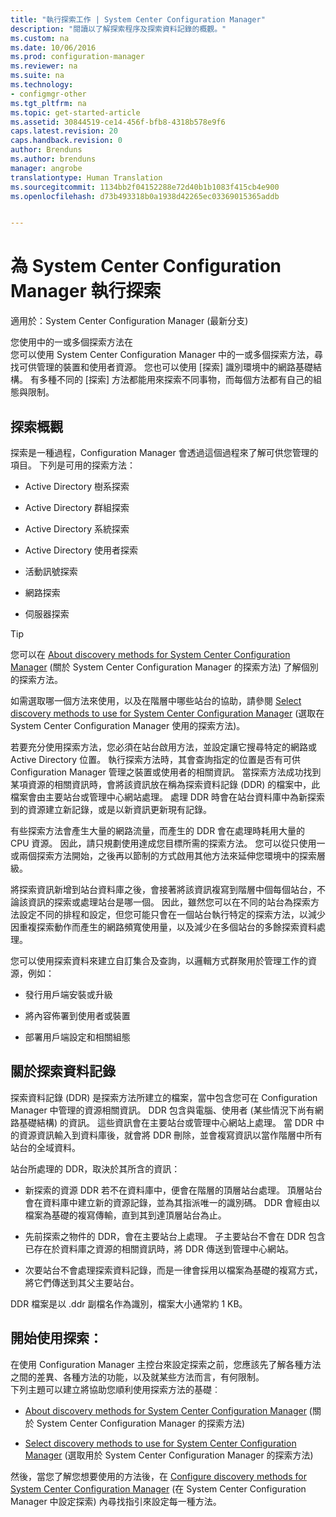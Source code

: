 ```yaml
---
title: "執行探索工作 | System Center Configuration Manager"
description: "閱讀以了解探索程序及探索資料記錄的概觀。"
ms.custom: na
ms.date: 10/06/2016
ms.prod: configuration-manager
ms.reviewer: na
ms.suite: na
ms.technology:
- configmgr-other
ms.tgt_pltfrm: na
ms.topic: get-started-article
ms.assetid: 30844519-ce14-456f-bfb8-4318b578e9f6
caps.latest.revision: 20
caps.handback.revision: 0
author: Brenduns
ms.author: brenduns
manager: angrobe
translationtype: Human Translation
ms.sourcegitcommit: 1134bb2f04152288e72d40b1b1083f415cb4e900
ms.openlocfilehash: d73b493318b0a1938d42265ec03369015365addb


---
```

# <a name="run-discovery-for-system-center-configuration-manager"></a>為 System Center Configuration Manager 執行探索

適用於：System Center Configuration Manager (最新分支)

您使用中的一或多個探索方法在    
      您可以使用 System Center Configuration Manager 中的一或多個探索方法，尋找可供管理的裝置和使用者資源。 您也可以使用 [探索] 識別環境中的網路基礎結構。  有多種不同的 [探索] 方法都能用來探索不同事物，而每個方法都有自己的組態與限制。  

## <a name="overview-of-discovery"></a>探索概觀  
 探索是一種過程，Configuration Manager 會透過這個過程來了解可供您管理的項目。 下列是可用的探索方法：  

-   Active Directory 樹系探索  

-   Active Directory 群組探索  

-   Active Directory 系統探索  

-   Active Directory 使用者探索  

-   活動訊號探索  

-   網路探索  

-   伺服器探索  

> [!TIP]  
>  您可以在 [About discovery methods for System Center Configuration Manager](../../../../core/servers/deploy/configure/about-discovery-methods.md) (關於 System Center Configuration Manager 的探索方法) 了解個別的探索方法。  
>   
>  如需選取哪一個方法來使用，以及在階層中哪些站台的協助，請參閱 [Select discovery methods to use for System Center Configuration Manager](../../../../core/servers/deploy/configure/select-discovery-methods-to-use.md) (選取在 System Center Configuration Manager 使用的探索方法)。  

 若要充分使用探索方法，您必須在站台啟用方法，並設定讓它搜尋特定的網路或 Active Directory 位置。 執行探索方法時，其會查詢指定的位置是否有可供 Configuration Manager 管理之裝置或使用者的相關資訊。  當探索方法成功找到某項資源的相關資訊時，會將該資訊放在稱為探索資料記錄 (DDR) 的檔案中，此檔案會由主要站台或管理中心網站處理。 處理 DDR 時會在站台資料庫中為新探索到的資源建立新記錄，或是以新資訊更新現有記錄。  

 有些探索方法會產生大量的網路流量，而產生的 DDR 會在處理時耗用大量的 CPU 資源。 因此，請只規劃使用達成您目標所需的探索方法。 您可以從只使用一或兩個探索方法開始，之後再以節制的方式啟用其他方法來延伸您環境中的探索層級。  

 將探索資訊新增到站台資料庫之後，會接著將該資訊複寫到階層中個每個站台，不論該資訊的探索或處理站台是哪一個。 因此，雖然您可以在不同的站台為探索方法設定不同的排程和設定，但您可能只會在一個站台執行特定的探索方法，以減少因重複探索動作而產生的網路頻寬使用量，以及減少在多個站台的多餘探索資料處理。  

 您可以使用探索資料來建立自訂集合及查詢，以邏輯方式群聚用於管理工作的資源，例如：  

-   發行用戶端安裝或升級  

-   將內容佈署到使用者或裝置  

-   部署用戶端設定和相關組態  

##  <a name="a-namebkmkddrsa-about-discovery-data-records"></a><a name="BKMK_DDRs"></a> 關於探索資料記錄  
 探索資料記錄 (DDR) 是探索方法所建立的檔案，當中包含您可在 Configuration Manager 中管理的資源相關資訊。 DDR 包含與電腦、使用者 (某些情況下尚有網路基礎結構) 的資訊。 這些資訊會在主要站台或管理中心網站上處理。 當 DDR 中的資源資訊輸入到資料庫後，就會將 DDR 刪除，並會複寫資訊以當作階層中所有站台的全域資料。  

 站台所處理的 DDR，取決於其所含的資訊：  

-   新探索的資源 DDR 若不在資料庫中，便會在階層的頂層站台處理。 頂層站台會在資料庫中建立新的資源記錄，並為其指派唯一的識別碼。 DDR 會經由以檔案為基礎的複寫傳輸，直到其到達頂層站台為止。  

-   先前探索之物件的 DDR，會在主要站台上處理。 子主要站台不會在 DDR 包含已存在於資料庫之資源的相關資訊時，將 DDR 傳送到管理中心網站。  

-   次要站台不會處理探索資料記錄，而是一律會採用以檔案為基礎的複寫方式，將它們傳送到其父主要站台。  

DDR 檔案是以 .ddr 副檔名作為識別，檔案大小通常約 1 KB。  

## <a name="get-started-with-discovery"></a>開始使用探索：  
 在使用 Configuration Manager 主控台來設定探索之前，您應該先了解各種方法之間的差異、各種方法的功能，以及就某些方法而言，有何限制。  
下列主題可以建立將協助您順利使用探索方法的基礎︰  

-   [About discovery methods for System Center Configuration Manager](../../../../core/servers/deploy/configure/about-discovery-methods.md) (關於 System Center Configuration Manager 的探索方法)  

-   [Select discovery methods to use for System Center Configuration Manager](../../../../core/servers/deploy/configure/select-discovery-methods-to-use.md) (選取用於 System Center Configuration Manager 的探索方法)  

然後，當您了解您想要使用的方法後，在 [Configure discovery methods for System Center Configuration Manager](../../../../core/servers/deploy/configure/configure-discovery-methods.md) (在 System Center Configuration Manager 中設定探索) 內尋找指引來設定每一種方法。  



<!--HONumber=Nov16_HO1-->



